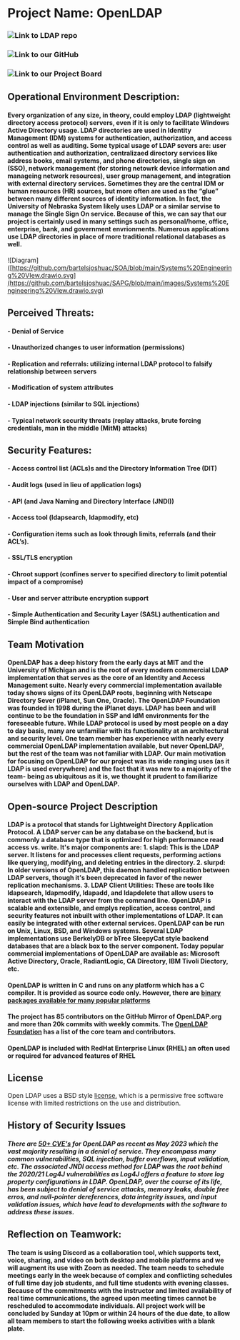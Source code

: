 # Project Name:  OpenLDAP

### ![Link to LDAP repo](https://github.com/openldap/openldap)
### ![Link to our GitHub](https://github.com/bartelsjoshuac/SAPG (ours))
### ![Link to our Project Board](https://github.com/users/bartelsjoshuac/projects/2)

## Operational Environment Description:
#### Every organization of any size, in theory, could employ LDAP (lightweight directory access protocol) servers, even if it is only to facilitate Windows Active Directory usage. LDAP directories are used in Identity Management (IDM) systems for authentication, authorization, and access control as well as auditing. Some typical usage of LDAP severs are: user authentication and authorization, centralizaed directory services like address books, email systems, and phone directories, single sign on (SSO), network management (for storing netowrk device information and manageing network resources), user group management, and integration with external directory services. Sometimes they are the central IDM or human resources (HR) sources, but more often are used as the “glue” between many different sources of identity information. In fact, the University of Nebraska System likely uses LDAP or a similar servise to manage the Single Sign On service. Because of this, we can say that our project is certainly used in many settings such as personal/home, office, enterprise, bank, and government envrionments. Numerous applications use LDAP directories in place of more traditional relational databases as well.

![Diagram]([https://github.com/bartelsjoshuac/SOA/blob/main/Systems%20Engineering%20VIew.drawio.svg](https://github.com/bartelsjoshuac/SAPG/blob/main/images/Systems%20Engineering%20VIew.drawio.svg)

## Perceived Threats:
#### - Denial of Service
#### - Unauthorized changes to user information (permissions)
#### - Replication and referrals: utilizing internal LDAP protocol to falsify relationship between servers
#### - Modification of system attributes
#### - LDAP injections (similar to SQL injections)
#### - Typical network security threats (replay attacks, brute forcing credentials, man in the middle (MitM) attacks)

## Security Features:
#### - Access control list (ACLs)s and the Directory Information Tree (DIT)
#### - Audit logs (used in lieu of application logs)
#### - API (and Java Naming and Directory Interface (JNDI))
#### - Access tool (ldapsearch, ldapmodify, etc)
#### - Configuration items such as look through limits, referrals (and their ACL’s).
#### - SSL/TLS encryption
#### - Chroot support (confines server to specified directory to limit potential impact of a compromise)
#### - User and server attribute encryption support
#### - Simple Authentication and Security Layer (SASL) authentication and Simple Bind authentication

## Team Motivation
#### OpenLDAP has a deep history from the early days at MIT and the University of Michigan and is the root of every modern commercial LDAP implementation that serves as the core of an Identity and Access Management suite. Nearly every commercial implementation available today shows signs of its OpenLDAP roots, beginning with Netscape Directory Sever (iPlanet, Sun One, Oracle). The OpenLDAP Foundation was founded in 1998 during the iPlanet days. LDAP has been and will continue to be the foundation in SSP and IdM environments for the foreseeable future. While LDAP protocol is used by most people on a day to day basis, many are unfamiliar with its functionality at an architectural and security level. One team member has experience with nearly every commercial OpenLDAP implementation available, but never OpenLDAP, but the rest of the team was not familiar with LDAP. Our main motivation for focusing on OpenLDAP for our project was its wide ranging uses (as it LDAP is used everywhere) and the fact that it was new to a majority of the team- being as ubiquitous as it is, we thought it prudent to familiarize ourselves with LDAP and OpenLDAP.

## Open-source Project Description
#### LDAP is a protocol that stands for Lightweight Directory Application Protocol. A LDAP server can be any database on the backend, but is commonly a database type that is optimized for high performance read access vs. write. It's major components are: 1. slapd: This is the LDAP server. It listens for and processes client requests, performing actions like querying, modifying, and deleting entries in the directory. 2. slurpd: In older versions of OpenLDAP, this daemon handled replication between LDAP servers, though it's been deprecated in favor of the newer replication mechanisms. 3. LDAP Client Utilities: These are tools like ldapsearch, ldapmodify, ldapadd, and ldapdelete that allow users to interact with the LDAP server from the command line. OpenLDAP is scalable and extensible, and emplys replication, access control, and security features not inbuilt with other implementations of LDAP. It can easily be integrated with other external services. OpenLDAP can be run on Unix, Linux, BSD, and Windows systems. Several LDAP implementations use BerkelyDB or bTree SleepyCat style backend databases that are a black box to the server component. Today popular commercial implementations of OpenLDAP are available as: Microsoft Active Directory, Oracle, RadiantLogic, CA Directory, IBM Tivoli Diectory, etc.

#### OpenLDAP is written in C and runs on any platform which has a C compiler.  It is provided as source code only.  However, there are [binary packages available for many popular platforms](https://www.openldap.org/faq/data/cache/108.html)
#### The project has 85 contributors on the GitHub Mirror of OpenLDAP.org and more than 20k commits with weekly commits.  The [OpenLDAP Foundation](https://www.openldap.org/project/) has a list of the core team and contributors.  
#### OpenLDAP is included with RedHat Enterprise Linux (RHEL) an often used or required for advanced features of RHEL

## License
Open LDAP uses a BSD style [license.](https://www.openldap.org/software/release/license.html) which is a permissive free software license with limited restrictions on the use and distribution.

## History of Security Issues
#####  There are [50+ CVE's](https://cve.mitre.org/cgi-bin/cvekey.cgi?keyword=OpenLDAP) for OpenLDAP as recent as May 2023 which the vast majority resulting in a denial of service.  They encompass many common vulnerabilities, SQL injection, buffer overflows, input validation, etc.  The associated JNDI access method for LDAP was the root behind the 2020/21 Log4J vulnerabilities as Log4J offers a feature to store log property configurations in LDAP. OpenLDAP, over the course of its life, has been subject to denial of service attacks, memory leaks, double free erros, and null-pointer dereferences, data integrity issues, and input validation issues, which have lead to developments with the software to address these issues. 

## Reflection on Teamwork:
#### The team is using Discord as a collaboration tool, which supports text, voice, sharing, and video on both desktop and mobile platforms and we will augment its use with Zoom as needed. The team needs to schedule meetings early in the week because of complex and conflicting schedules of full time day job students, and full time students with evening classes. Because of the commitments with the instructor and limited availability of real time communications, the agreed upon meeting times cannot be rescheduled to accommodate individuals. All project work will be concluded by Sunday at 10pm or within 24 hours of the due date, to allow all team members to start the following weeks activities with a blank plate. 
